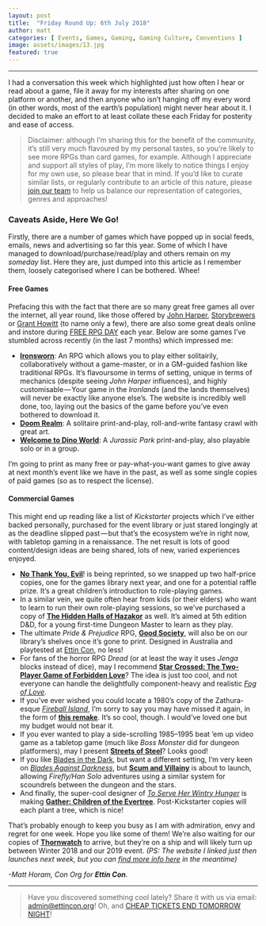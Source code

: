 ```yaml
---
layout: post
title:  "Friday Round Up: 6th July 2018"
author: matt
categories: [ Events, Games, Gaming, Gaming Culture, Conventions ]
image: assets/images/13.jpg
featured: true
---
```


<section name="4c92" class="section section--body section--first"><div class="section-divider"><hr class="section-divider"></div><div class="section-content"><div class="section-inner sectionLayout--insetColumn"><p name="c087" id="c087" class="graf graf--p graf-after--h3">I had a conversation this week which highlighted just how often I hear or read about a game, file it away for my interests after sharing on one platform or another, and then anyone who isn’t hanging off my every word (in other words, most of the earth’s population) might never hear about it. I decided to make an effort to at least collate these each Friday for posterity and ease of access.</p><blockquote name="54a7" id="54a7" class="graf graf--blockquote graf-after--p">Disclaimer: although I’m sharing this for the benefit of the community, it’s still very much flavoured by my personal tastes, so you’re likely to see more RPGs than card games, for example. Although I appreciate and support all styles of play, I’m more likely to notice things I enjoy for my own use, so please bear that in mind. If you’d like to curate similar lists, or regularly contribute to an article of this nature, please <a href="https:/EttinCon.org/volunteer" data-href="https:/EttinCon.org/volunteer" class="markup--anchor markup--blockquote-anchor" target="_blank">join our team</a> to help us balance our representation of categories, genres and approaches!</blockquote><h3 name="2e7d" id="2e7d" class="graf graf--h3 graf-after--blockquote">Caveats Aside, Here We Go!</h3><p name="915c" id="915c" class="graf graf--p graf-after--h3">Firstly, there are a number of games which have popped up in social feeds, emails, news and advertising so far this year. Some of which I have managed to download/purchase/read/play and others remain on my <em class="markup--em markup--p-em">someday </em>list. Here they are, just dumped into this article as I remember them, loosely categorised where I can be bothered. Whee!</p><h4 name="53e4" id="53e4" class="graf graf--h4 graf-after--p">Free Games</h4><p name="461d" id="461d" class="graf graf--p graf-after--h4">Prefacing this with the fact that there are so many great free games all over the internet, all year round, like those offered by <a href="http://www.onesevendesign.com" data-href="http://www.onesevendesign.com" class="markup--anchor markup--p-anchor" rel="noopener" target="_blank">John Harper</a>, <a href="https://storybrewersroleplaying.com/freegames" data-href="https://storybrewersroleplaying.com/freegames" class="markup--anchor markup--p-anchor" rel="noopener" target="_blank">Storybrewers</a> or <a href="http://lookrobot.co.uk/games" data-href="http://lookrobot.co.uk/games" class="markup--anchor markup--p-anchor" rel="noopener" target="_blank">Grant Howitt</a> (to name only a few), there are also some great deals online and instore during <a href="http://www.freerpgday.com" data-href="http://www.freerpgday.com" class="markup--anchor markup--p-anchor" rel="noopener" target="_blank">FREE RPG DAY</a> each year. Below are some games I’ve stumbled across recently (in the last 7 months) which impressed me:</p><ul class="postList"><li name="19d6" id="19d6" class="graf graf--li graf-after--p"><a href="https://www.ironswornrpg.com" data-href="https://www.ironswornrpg.com" class="markup--anchor markup--li-anchor" rel="noopener" target="_blank"><strong class="markup--strong markup--li-strong">Ironsworn</strong></a>: An RPG which allows you to play either solitairily, collaboratively without a game-master, or in a GM-guided fashion like traditional RPGs. It’s flavoursome in terms of setting, unique in terms of mechanics (despite seeing <em class="markup--em markup--li-em">John Harper</em> influences), and highly customisable — Your game in the <em class="markup--em markup--li-em">Ironlands </em>(and the lands themselves) will never be exactly like anyone else’s. The website is incredibly well done, too, laying out the basics of the game before you’ve even bothered to download it.</li><li name="a172" id="a172" class="graf graf--li graf-after--li"><a href="https://greygnome.com/doom-realm" data-href="https://greygnome.com/doom-realm" class="markup--anchor markup--li-anchor" rel="noopener" target="_blank"><strong class="markup--strong markup--li-strong">Doom Realm</strong></a>: A solitaire print-and-play, roll-and-write fantasy crawl with great art.</li><li name="971a" id="971a" class="graf graf--li graf-after--li"><a href="https://www.gencant.com/welcome-to-dino-world" data-href="https://www.gencant.com/welcome-to-dino-world" class="markup--anchor markup--li-anchor" rel="noopener" target="_blank"><strong class="markup--strong markup--li-strong">Welcome to Dino World</strong></a>: A <em class="markup--em markup--li-em">Jurassic Park </em>print-and-play, also playable solo or in a group.</li></ul><p name="a1a8" id="a1a8" class="graf graf--p graf-after--li">I’m going to print as many free or pay-what-you-want games to give away at next month’s event like we have in the past, as well as some single copies of paid games (so as to respect the license).</p><h4 name="96b2" id="96b2" class="graf graf--h4 graf-after--p">Commercial Games</h4><p name="9980" id="9980" class="graf graf--p graf-after--h4">This might end up reading like a list of <em class="markup--em markup--p-em">Kickstarter </em>projects<em class="markup--em markup--p-em"> </em>which I’ve either backed personally, purchased for the event library or just stared longingly at as the deadline slipped past — but that’s the ecosystem we’re in right now, with tabletop gaming in a renaissance. The net result is lots of good content/design ideas are being shared, lots of new, varied experiences enjoyed.</p><ul class="postList"><li name="4323" id="4323" class="graf graf--li graf-after--p"><a href="https://www.nothankyouevil.com" data-href="https://www.nothankyouevil.com" class="markup--anchor markup--li-anchor" rel="noopener" target="_blank"><strong class="markup--strong markup--li-strong">No Thank You, Evil</strong></a>! is being reprinted, so we snapped up two half-price copies, one for the games library next year, and one for a potential raffle prize. It’s a great children’s introduction to role-playing games.</li><li name="a270" id="a270" class="graf graf--li graf-after--li">In a similar vein, we quite often hear from kids (or their elders) who want to learn to run their own role-playing sessions, so we’ve purchased a copy of <a href="https://www.kickstarter.com/projects/1734298920/the-hidden-halls-of-hazakor" data-href="https://www.kickstarter.com/projects/1734298920/the-hidden-halls-of-hazakor" class="markup--anchor markup--li-anchor" rel="noopener" target="_blank"><strong class="markup--strong markup--li-strong">The Hidden Halls of Hazakor</strong></a> as well. It’s aimed at 5th edition D&amp;D, for a young first-time Dungeon Master to learn as they play.</li><li name="cfea" id="cfea" class="graf graf--li graf-after--li">The ultimate <em class="markup--em markup--li-em">Pride &amp; Prejudice</em> RPG, <a href="https://www.kickstarter.com/projects/259750074/good-society-a-jane-austen-roleplaying-game" data-href="https://www.kickstarter.com/projects/259750074/good-society-a-jane-austen-roleplaying-game" class="markup--anchor markup--li-anchor" rel="noopener" target="_blank"><strong class="markup--strong markup--li-strong">Good Society</strong></a>, will also be on our library’s shelves once it’s gone to print. Designed in Australia and playtested at <a href="https://EttinCon.org" data-href="https://EttinCon.org" class="markup--anchor markup--li-anchor" rel="noopener" target="_blank">Ettin Con</a>, no less!</li><li name="16dc" id="16dc" class="graf graf--li graf-after--li">For fans of the horror RPG <em class="markup--em markup--li-em">Dread </em>(or at least the way it uses <em class="markup--em markup--li-em">Jenga </em>blocks instead of dice), may I recommend <a href="https://www.kickstarter.com/projects/bullypulpitgames/star-crossed-the-two-player-game-of-forbidden-love" data-href="https://www.kickstarter.com/projects/bullypulpitgames/star-crossed-the-two-player-game-of-forbidden-love" class="markup--anchor markup--li-anchor" rel="noopener" target="_blank"><strong class="markup--strong markup--li-strong">Star Crossed: The Two-Player Game of Forbidden Love</strong></a>? The idea is just too cool, and not everyone can handle the delightfully component-heavy and realistic <a href="https://www.fogoflove.com" data-href="https://www.fogoflove.com" class="markup--anchor markup--li-anchor" rel="noopener" target="_blank"><em class="markup--em markup--li-em">Fog of Love</em></a>.</li><li name="1675" id="1675" class="graf graf--li graf-after--li">If you’ve ever wished you could locate a 1980’s copy of the Zathura-esque <a href="https://boardgamegeek.com/boardgame/1768/fireball-island" data-href="https://boardgamegeek.com/boardgame/1768/fireball-island" class="markup--anchor markup--li-anchor" rel="noopener" target="_blank"><em class="markup--em markup--li-em">Fireball Island</em></a>, I’m sorry to say you may have missed it again, in the form of <a href="https://www.kickstarter.com/projects/restorationgames/fireball-island-80s-board-game-reignited-and-resto" data-href="https://www.kickstarter.com/projects/restorationgames/fireball-island-80s-board-game-reignited-and-resto" class="markup--anchor markup--li-anchor" rel="noopener" target="_blank"><strong class="markup--strong markup--li-strong">this remake</strong></a>. It’s so cool, though. I would’ve loved one but my budget would not bear it.</li><li name="e54a" id="e54a" class="graf graf--li graf-after--li">If you ever wanted to play a side-scrolling 1985–1995 beat ’em up video game as a tabletop game (much like <em class="markup--em markup--li-em">Boss Monster</em> did for dungeon platformers), may I present <a href="https://www.kickstarter.com/projects/wildpower/streets-of-steel-the-sidescrollin-beatem-up-boardg" data-href="https://www.kickstarter.com/projects/wildpower/streets-of-steel-the-sidescrollin-beatem-up-boardg" class="markup--anchor markup--li-anchor" rel="noopener" target="_blank"><strong class="markup--strong markup--li-strong">Streets of Steel</strong></a>? Looks good!</li><li name="80c4" id="80c4" class="graf graf--li graf-after--li">If you like <a href="https://bladesinthedark.com" data-href="https://bladesinthedark.com" class="markup--anchor markup--li-anchor" rel="noopener" target="_blank">Blades in the Dark</a>, but want a different setting, I’m very keen on <a href="https://twitter.com/mummylaundering/status/983889447669325824" data-href="https://twitter.com/mummylaundering/status/983889447669325824" class="markup--anchor markup--li-anchor" rel="noopener" target="_blank"><em class="markup--em markup--li-em">Blades Against Darkness</em></a>, but <a href="https://www.evilhat.com/home/scum-and-villainy" data-href="https://www.evilhat.com/home/scum-and-villainy" class="markup--anchor markup--li-anchor" rel="noopener" target="_blank"><strong class="markup--strong markup--li-strong">Scum and Villainy</strong></a> is about to launch, allowing <em class="markup--em markup--li-em">Firefly/Han Solo</em> adventures using a similar system for scoundrels between the dungeon and the stars.</li><li name="82b7" id="82b7" class="graf graf--li graf-after--li">And finally, the super-cool designer of <a href="https://cavalrygames.com/shop/to-serve-her-wintry-hunger" data-href="https://cavalrygames.com/shop/to-serve-her-wintry-hunger" class="markup--anchor markup--li-anchor" rel="noopener" target="_blank"><em class="markup--em markup--li-em">To Serve Her Wintry Hunger</em></a> is making <a href="https://www.kickstarter.com/projects/shiftyginger/gather-children-of-the-evertree" data-href="https://www.kickstarter.com/projects/shiftyginger/gather-children-of-the-evertree" class="markup--anchor markup--li-anchor" rel="noopener" target="_blank"><strong class="markup--strong markup--li-strong">Gather: Children of the Evertree</strong></a>. Post-Kickstarter copies will each plant a tree, which is nice!</li></ul><p name="3003" id="3003" class="graf graf--p graf-after--li">That’s probably enough to keep you busy as I am with admiration, envy and regret for one week. Hope you like some of them! We’re also waiting for our copies of <a href="http://www.thornwatch.com" data-href="http://www.thornwatch.com" class="markup--anchor markup--p-anchor" rel="noopener" target="_blank"><strong class="markup--strong markup--p-strong">Thornwatch</strong></a> to arrive, but they’re on a ship and will likely turn up between Winter 2018 and our 2019 event. <em class="markup--em markup--p-em">(PS: The website I linked just then launches next week, but you can </em><a href="https://www.kickstarter.com/projects/loneshark/thornwatch/updates" data-href="https://www.kickstarter.com/projects/loneshark/thornwatch/updates" class="markup--anchor markup--p-anchor" rel="noopener" target="_blank"><em class="markup--em markup--p-em">find more info here</em></a><em class="markup--em markup--p-em"> in the meantime)</em></p><p name="8034" id="8034" class="graf graf--p graf-after--p graf--trailing"><em class="markup--em markup--p-em">-Matt Horam, Con Org for </em><strong class="markup--strong markup--p-strong"><em class="markup--em markup--p-em">Ettin Con</em></strong><em class="markup--em markup--p-em">.</em></p></div></div></section><section name="a4e4" class="section section--body section--last"><div class="section-divider"><hr class="section-divider"></div><div class="section-content"><div class="section-inner sectionLayout--insetColumn"><blockquote name="b256" id="b256" class="graf graf--blockquote graf--leading graf--trailing">Have you discovered something cool lately? Share it with us via email: <a href="mailto:admin@ettincon.org" data-href="mailto:admin@ettincon.org" class="markup--anchor markup--blockquote-anchor" target="_blank">admin@ettincon.org</a>! Oh, and <a href="https://EttinCon.org/#tickets" data-href="https://EttinCon.org/#tickets" class="markup--anchor markup--blockquote-anchor" rel="noopener" target="_blank">CHEAP TICKETS END TOMORROW NIGHT</a>!</blockquote></div></div></section>